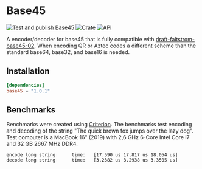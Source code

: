 # Base45

[![Test and publish Base45](https://github.com/opendevtools/base45/workflows/Release/badge.svg?branch=main)](https://github.com/opendevtools/base45/actions?query=workflow%3A%22Release%22)
[![Crate](https://img.shields.io/crates/v/base45.svg)](https://crates.io/crates/base45)
[![API](https://docs.rs/base45/badge.svg)](https://docs.rs/base45)

A encoder/decoder for base45 that is fully compatible with
[draft-faltstrom-base45-02](https://www.ietf.org/id/draft-faltstrom-base45-02.txt). When encoding QR or Aztec codes a different scheme than the standard base64, base32, and base16 is needed.

## Installation

```toml
[dependencies]
base45 = "1.0.1"
```

## Benchmarks

Benchmarks were created using [Criterion](https://github.com/bheisler/criterion.rs). The benchmarks test encoding and decoding of the string "The quick brown fox jumps over the lazy dog". Test computer is a MacBook 16" (2019) with 2,6 GHz 6-Core Intel Core i7 and 32 GB 2667 MHz DDR4.

```
encode long string      time:   [17.590 us 17.817 us 18.054 us]
decode long string      time:   [3.2382 us 3.2938 us 3.3505 us]
```
